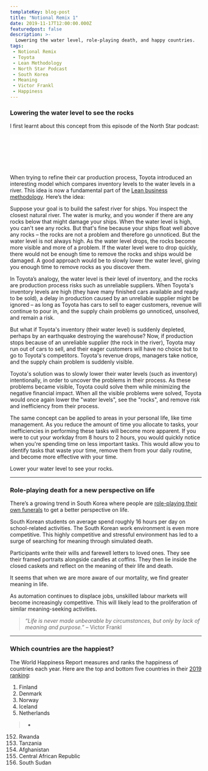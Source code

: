 ```yaml
---
templateKey: blog-post
title: "Notional Remix 1"
date: 2019-11-17T12:00:00.000Z
featuredpost: false
description: >-
  Lowering the water level, role-playing death, and happy countries.
tags:
 - Notional Remix
 - Toyota
 - Lean Methodology
 - North Star Podcast
 - South Korea
 - Meaning
 - Victor Frankl
 - Happiness
---
```

### Lowering the water level to see the rocks

I first learnt about this concept from this episode of the North Star podcast:

<dl>
<iframe style="border: none" src="//html5-player.libsyn.com/embed/episode/id/11873162/height/90/theme/custom/thumbnail/yes/direction/backward/render-playlist/no/custom-color/87A93A/" height="90" width="100%" scrolling="no"  allowfullscreen webkitallowfullscreen mozallowfullscreen oallowfullscreen msallowfullscreen></iframe>
</dl>

When trying to refine their car production process, Toyota introduced an interesting model which compares inventory levels to the water levels in a river. This idea is now a fundamental part of the [Lean business methodology](https://leankit.com/learn/lean/lean-methodology/). Here’s the idea:

Suppose your goal is to build the safest river for ships. You inspect the closest natural river. The water is murky, and you wonder if there are any rocks below that might damage your ships. When the water level is high, you can't see any rocks. But that's fine because your ships float well above any rocks – the rocks are not a problem and therefore go unnoticed. But the water level is not always high. As the water level drops, the rocks become more visible and more of a problem. If the water level were to drop quickly, there would not be enough time to remove the rocks and ships would be damaged. A good approach would be to slowly lower the water level, giving you enough time to remove rocks as you discover them.

In Toyota’s analogy, the water level is their level of inventory, and the rocks are production process risks such as unreliable suppliers. When Toyota's inventory levels are high (they have many finished cars available and ready to be sold), a delay in production caused by an unreliable supplier might be ignored – as long as Toyota has cars to sell to eager customers, revenue will continue to pour in, and the supply chain problems go unnoticed, unsolved, and remain a risk.

But what if Toyota's inventory (their water level) is suddenly depleted, perhaps by an earthquake destroying the warehouse? Now, if production stops because of an unreliable supplier (the rock in the river), Toyota may run out of cars to sell, and their eager customers will have no choice but to go to Toyota's competitors. Toyota's revenue drops, managers take notice, and the supply chain problem is suddenly visible.

Toyota's solution was to slowly lower their water levels (such as inventory) intentionally, in order to uncover the problems in their process. As these problems became visible, Toyota could solve them while minimizing the negative financial impact. When all the visible problems were solved, Toyota would once again lower the "water levels", see the "rocks", and remove risk and inefficiency from their process. 

The same concept can be applied to areas in your personal life, like time management. As you reduce the amount of time you allocate to tasks, your inefficiencies in performing these tasks will become more apparent. If you were to cut your workday from 8 hours to 2 hours, you would quickly notice when you're spending time on less important tasks. This would allow you to identify tasks that waste your time, remove them from your daily routine, and become more effective with your time. 

Lower your water level to see your rocks.

___

### Role-playing death for a new perspective on life

There’s a growing trend in South Korea where people are [role-playing their own funerals](https://www.youtube.com/watch?v=ejEaJUEOhjs) to get a better perspective on life.

South Korean students on average spend roughly 16 hours per day on school-related activities. The South Korean work environment is even more competitive. This highly competitive and stressful environment has led to a surge of searching for meaning through simulated death.

Participants write their wills and farewell letters to loved ones. They see their framed portraits alongside candles at coffins. They then lie inside the closed caskets and reflect on the meaning of their life and death. 

It seems that when we are more aware of our mortality, we find greater meaning in life.

As automation continues to displace jobs, unskilled labour markets will become increasingly competitive. This will likely lead to the proliferation of similar meaning-seeking activities.

>*“Life is never made unbearable by circumstances, but only by lack of meaning and purpose.”* – Victor Frankl

___

### Which countries are the happiest?

The World Happiness Report measures and ranks the happiness of countries each year. Here are the top and bottom five countries in their [2019 ranking](https://s3.amazonaws.com/happiness-report/2019/WHR19.pdf):

1. Finland
2. Denmark
3. Norway
4. Iceland
5. Netherlands

>-

152. Rwanda
153. Tanzania
154. Afghanistan
155. Central African Republic
156. South Sudan
